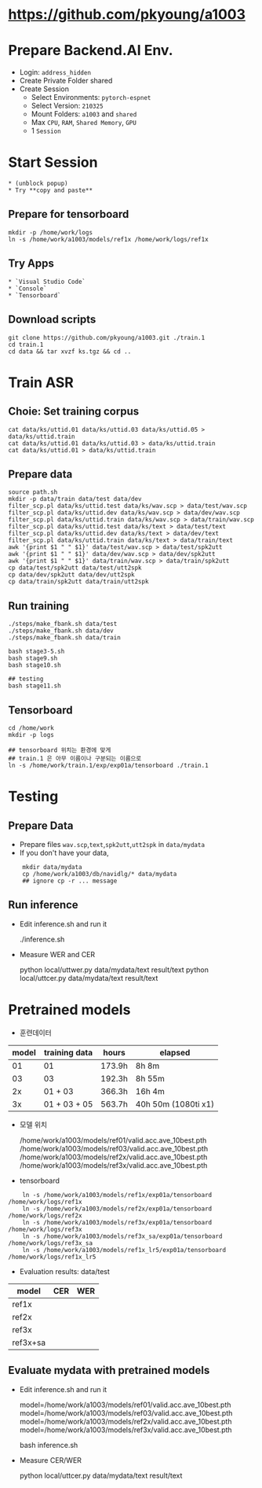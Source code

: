 # https://github.com/pkyoung/a1003


# Prepare Backend.AI Env.

* Login: `address_hidden`
* Create Private Folder
    shared
* Create Session
    * Select Environments: `pytorch-espnet`
    * Select Version: `210325`
    * Mount Folders: `a1003` and `shared`
    * Max `CPU`, `RAM`, `Shared Memory`, `GPU`
    * 1 `Session`

# Start Session
    * (unblock popup)
    * Try **copy and paste**

## Prepare for tensorboard

    mkdir -p /home/work/logs
    ln -s /home/work/a1003/models/ref1x /home/work/logs/ref1x

## Try Apps
    * `Visual Studio Code`
    * `Console`
    * `Tensorboard`

## Download scripts

    git clone https://github.com/pkyoung/a1003.git ./train.1
    cd train.1
    cd data && tar xvzf ks.tgz && cd ..


# Train ASR

## Choie: Set training corpus

    cat data/ks/uttid.01 data/ks/uttid.03 data/ks/uttid.05 > data/ks/uttid.train
    cat data/ks/uttid.01 data/ks/uttid.03 > data/ks/uttid.train
    cat data/ks/uttid.01 > data/ks/uttid.train

## Prepare data

    source path.sh
    mkdir -p data/train data/test data/dev
    filter_scp.pl data/ks/uttid.test data/ks/wav.scp > data/test/wav.scp
    filter_scp.pl data/ks/uttid.dev data/ks/wav.scp > data/dev/wav.scp
    filter_scp.pl data/ks/uttid.train data/ks/wav.scp > data/train/wav.scp
    filter_scp.pl data/ks/uttid.test data/ks/text > data/test/text
    filter_scp.pl data/ks/uttid.dev data/ks/text > data/dev/text
    filter_scp.pl data/ks/uttid.train data/ks/text > data/train/text
    awk '{print $1 " " $1}' data/test/wav.scp > data/test/spk2utt
    awk '{print $1 " " $1}' data/dev/wav.scp > data/dev/spk2utt
    awk '{print $1 " " $1}' data/train/wav.scp > data/train/spk2utt
    cp data/test/spk2utt data/test/utt2spk
    cp data/dev/spk2utt data/dev/utt2spk
    cp data/train/spk2utt data/train/utt2spk

## Run training

    ./steps/make_fbank.sh data/test
    ./steps/make_fbank.sh data/dev
    ./steps/make_fbank.sh data/train

    bash stage3-5.sh
    bash stage9.sh
    bash stage10.sh

    ## testing
    bash stage11.sh

## Tensorboard

    cd /home/work
    mkdir -p logs

    ## tensorboard 위치는 환경에 맞게
    ## train.1 은 아무 이름이나 구분되는 이름으로
    ln -s /home/work/train.1/exp/exp01a/tensorboard ./train.1

# Testing

## Prepare Data

* Prepare files `wav.scp`,`text`,`spk2utt`,`utt2spk` in `data/mydata`
* If you don't have your data,

```
    mkdir data/mydata
    cp /home/work/a1003/db/navidlg/* data/mydata
    ## ignore cp -r ... message
```

## Run inference

* Edit inference.sh and run it

    ./inference.sh

* Measure WER and CER

    python local/uttwer.py data/mydata/text result/text
    python local/uttcer.py data/mydata/text result/text

# Pretrained models

* 훈련데이터

| model | training data | hours  | elapsed |
| ---   | ---           | ---    | ---     |
| 01    | 01            | 173.9h | 8h 8m   |
| 03    | 03            | 192.3h | 8h 55m  |
| 2x    | 01 + 03       | 366.3h | 16h 4m  |
| 3x    | 01 + 03 + 05  | 563.7h | 40h 50m (1080ti x1) |

* 모델 위치

    /home/work/a1003/models/ref01/valid.acc.ave_10best.pth
    /home/work/a1003/models/ref03/valid.acc.ave_10best.pth
    /home/work/a1003/models/ref2x/valid.acc.ave_10best.pth
    /home/work/a1003/models/ref3x/valid.acc.ave_10best.pth

* tensorboard

```
    ln -s /home/work/a1003/models/ref1x/exp01a/tensorboard /home/work/logs/ref1x
    ln -s /home/work/a1003/models/ref2x/exp01a/tensorboard /home/work/logs/ref2x
    ln -s /home/work/a1003/models/ref3x/exp01a/tensorboard /home/work/logs/ref3x
    ln -s /home/work/a1003/models/ref3x_sa/exp01a/tensorboard /home/work/logs/ref3x_sa
    ln -s /home/work/a1003/models/ref1x_lr5/exp01a/tensorboard /home/work/logs/ref1x_lr5
```
* Evaluation results: data/test

| model    | CER | WER |
| ------   | --- | ---    |
| ref1x    |   |  |
| ref2x    |   |  |
| ref3x    |   |  |
| ref3x+sa

## Evaluate mydata with pretrained models

* Edit inference.sh and run it

    model=/home/work/a1003/models/ref01/valid.acc.ave_10best.pth
    model=/home/work/a1003/models/ref03/valid.acc.ave_10best.pth
    model=/home/work/a1003/models/ref2x/valid.acc.ave_10best.pth
    model=/home/work/a1003/models/ref3x/valid.acc.ave_10best.pth

    bash inference.sh

* Measure CER/WER

    python local/uttcer.py data/mydata/text result/text

